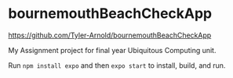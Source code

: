# bournemouthBeachCheckApp
https://github.com/Tyler-Arnold/bournemouthBeachCheckApp

My Assignment project for final year Ubiquitous Computing unit.

Run `npm install expo` and then `expo start` to install, build, and run.
